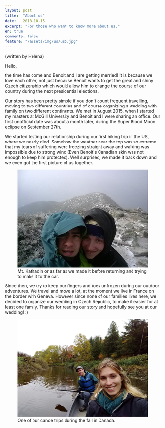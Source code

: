 ```yaml
---
layout: post
title:  "About us"
date:   2018-10-15
excerpt: "For those who want to know more about us."
en: true
comments: false
feature: "/assets/img/us/us5.jpg" 
---
```


(written by Helena)


Hello,

the time has come and Benoit and I are getting merried! It is because we love each other, not just because Benoit wants to get the great and shiny Czech citizenship which would allow him to change the course of our country during the next presidential elections.

Our story has been pretty simple if you don't count frequent travelling, moving to two different countries and of course organizing a wedding with family on two different continents. We met in August 2015, when I started my masters at McGill University and Benoit and I were sharing an office. Our first unofficial date was about a month later, during the Super Blood Moon eclipse on September 27th.

We started testing our relationship during our first hiking trip in the US, where we nearly died. Somehow the weather near the top was so extreme that my tears of suffering were freezing straight away and walking was impossible due to strong wind (Even Benoit's Canadian skin was not enough to keep him protected). Well surprised, we made it back down and we even got the first picture of us together.

<figure><img src="/assets/img/posts/can1.jpg">
<figcaption>Mt. Kathadin or as far as we made it before returning and trying to make it to the car.</figcaption>
</figure>

Since then, we try to keep our fingers and toes unfrozen during our outdoor adventures. We travel and move a lot, at the moment we live in France on the border with Geneva. However since none of our families lives here, we decided to organize our wedding in Czech Republic, to make it easier for at least one family. Thanks for reading our story and hopefully see you at our wedding! :)

<figure><img src="/assets/img/posts/can2.jpg">
<figcaption>One of our canoe trips during the fall in Canada.</figcaption>
</figure>
